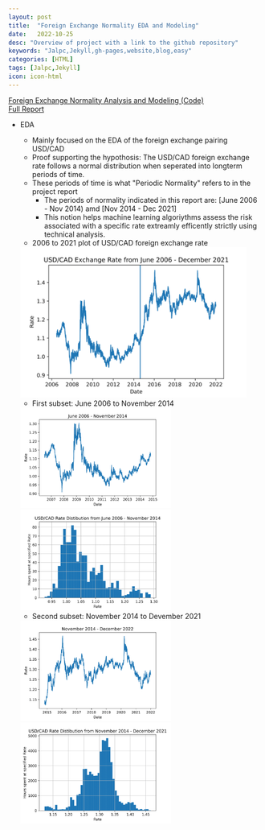```yaml
---
layout: post
title:  "Foreign Exchange Normality EDA and Modeling"
date:   2022-10-25
desc: "Overview of project with a link to the github repository"
keywords: "Jalpc,Jekyll,gh-pages,website,blog,easy"
categories: [HTML]
tags: [Jalpc,Jekyll]
icon: icon-html
---
```


[Foreign Exchange Normality Analysis and Modeling (Code)](https://github.com/jamiesolomon/ForeignExchangeNormality) <br>
[Full Report](/images/FullReport.pdf)
 + EDA
    - Mainly focused on the EDA of the foreign exchange pairing USD/CAD
    - Proof supporting the hypothosis: The USD/CAD foreign exchange rate follows a normal distribution when seperated into longterm periods of time.
    - These periods of time is what "Periodic Normality" refers to in the project report
        - The periods of normality indicated in this report are: [June 2006 - Nov 2014) amd [Nov 2014 - Dec 2021]
        - This notion helps machine learning algoriythms assess the risk associated with a specific rate extreamly efficently strictly using technical analysis.
    - 2006 to 2021 plot of USD/CAD foreign exchange rate
    <!-- ![Specified pdf plot](/images/USDCAD_FullPlot.png) -->
    <img src="/images/USDCAD_FullPlot.png" alt="usd/cad full plot" width="450"/>
    
    - First subset: June 2006 to November 2014
    <!-- ![Specified pdf plot](/images/USDCAD_2006-2014_Plot.png) -->
    <!-- ![Specified pdf plot](/images/2006-2014_CADUSD_Hist.png) -->
    <img src="/images/USDCAD_2006-2014_Plot.png" alt="2006-2014 plot" width="300"/>
    <img src="/images/2006-2014_CADUSD_Hist.png" alt="histogram" width="300"/>
    
    - Second subset: November 2014 to Devember 2021
    <!-- ![Specified pdf plot](/images/USDCAD_2014-2021_Plot.png) -->
    <!-- ![Specified pdf plot](/images/2014-2021_CADUSD_Hist.png) -->
    <img src="/images/USDCAD_2014-2021_Plot.png" alt="2014-2021 full plot" width="300"/>
    <img src="/images/2014-2021_CADUSD_Hist.png" alt="histogram" width="300"/>